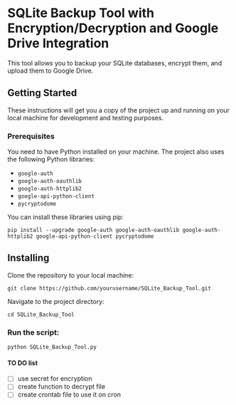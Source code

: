 # SQLite Backup Tool with Encryption/Decryption and Google Drive Integration

This tool allows you to backup your SQLite databases, encrypt them, and upload them to Google Drive.

## Getting Started

These instructions will get you a copy of the project up and running on your local machine for development and testing purposes.

### Prerequisites

You need to have Python installed on your machine. The project also uses the following Python libraries:

- `google-auth`
- `google-auth-oauthlib`
- `google-auth-httplib2`
- `google-api-python-client`
- `pycryptodome`

You can install these libraries using pip:

```shell
pip install --upgrade google-auth google-auth-oauthlib google-auth-httplib2 google-api-python-client pycryptodome
```
## Installing
Clone the repository to your local machine:

```shell
git clone https://github.com/yourusername/SQLite_Backup_Tool.git
```
Navigate to the project directory:
```shell
cd SQLite_Backup_Tool
```

### Run the script:
```shell
python SQLite_Backup_Tool.py
```
#### TO DO list
- [ ] use secret for encryption
- [ ] create function to decrypt file 
- [ ] create crontab file to use it on cron